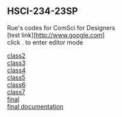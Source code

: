 ## HSCI-234-23SP
Rue's codes for
ComSci for Designers <br />
[test link][http://www.google.com] <br />
click . to enter editor mode

<a href="https://yrqian99.github.io/HSCI-234-23SP/class2/">class2</a><br />
<a href="https://yrqian99.github.io/HSCI-234-23SP/class3/">class3</a><br />
<a href="https://yrqian99.github.io/HSCI-234-23SP/class4/">class4</a><br />
<a href="https://yrqian99.github.io/HSCI-234-23SP/class5/">class5</a><br />
<a href="https://yrqian99.github.io/HSCI-234-23SP/class6/">class6</a><br />
<a href="https://yrqian99.github.io/HSCI-234-23SP/class7/">class7</a><br />
<a href="https://yrqian99.github.io/HSCI-234-23SP/final/">final</a><br />
<a href="https://yrqian99.github.io/HSCI-234-23SP/final_documentation/">final documentation</a><br />
